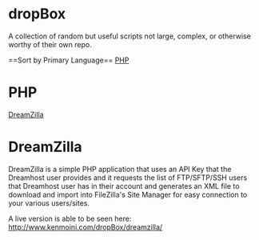 dropBox
=======

A collection of random but useful scripts not large, complex, or otherwise worthy of their own repo.

==Sort by Primary Language==
[PHP](#PHP)

PHP
=====
[DreamZilla](#dreamZilla)


DreamZilla
====
DreamZilla is a simple PHP application that uses an API Key that the Dreamhost user provides and it requests the list of FTP/SFTP/SSH users that Dreamhost user has in their account and generates an XML file to download and import into FileZilla's Site Manager for easy connection to your various users/sites.

A live version is able to be seen here: http://www.kenmoini.com/dropBox/dreamzilla/
